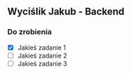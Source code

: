 ## Wyciślik Jakub - Backend

### Do zrobienia

* [X] Jakieś zadanie 1
* [ ] Jakieś zadanie 2
* [ ] Jakieś zadanie 3
